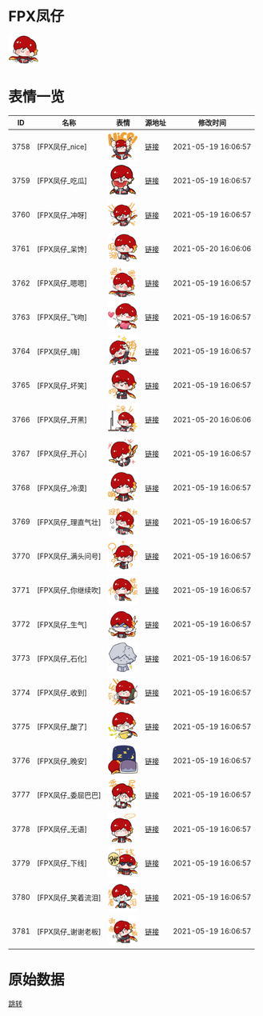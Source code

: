 # FPX凤仔

<img src="./cover.png" height="60" alt="cover" />

# 表情一览

|ID|名称|表情|源地址|修改时间|
|----|----|----|----|----|
|3758|[FPX凤仔_nice]|<img src="./pic/003758_%5BFPX凤仔_nice%5D.png" height="60" alt="nice"/>|[链接](http://i0.hdslb.com/bfs/emote/fd98dd21c8714802eebb23665e06d920fa54a16f.png)|2021-05-19 16:06:57|
|3759|[FPX凤仔_吃瓜]|<img src="./pic/003759_%5BFPX凤仔_吃瓜%5D.png" height="60" alt="吃瓜"/>|[链接](http://i0.hdslb.com/bfs/emote/d88b0c35ff5378d8e674cf3941fdb23440aec138.png)|2021-05-19 16:06:57|
|3760|[FPX凤仔_冲呀]|<img src="./pic/003760_%5BFPX凤仔_冲呀%5D.png" height="60" alt="冲呀"/>|[链接](http://i0.hdslb.com/bfs/emote/653c79c7d9fb9dba4d37a3ce2debe69483d5955c.png)|2021-05-19 16:06:57|
|3761|[FPX凤仔_呆馋]|<img src="./pic/003761_%5BFPX凤仔_呆馋%5D.png" height="60" alt="呆馋"/>|[链接](http://i0.hdslb.com/bfs/emote/3049e1731fcc170a24366a22b98772226c62fd56.png)|2021-05-20 16:06:06|
|3762|[FPX凤仔_嗯嗯]|<img src="./pic/003762_%5BFPX凤仔_嗯嗯%5D.png" height="60" alt="嗯嗯"/>|[链接](http://i0.hdslb.com/bfs/emote/3d46981cc21eb4e88d391cbad90f34215ef880a1.png)|2021-05-19 16:06:57|
|3763|[FPX凤仔_飞吻]|<img src="./pic/003763_%5BFPX凤仔_飞吻%5D.png" height="60" alt="飞吻"/>|[链接](http://i0.hdslb.com/bfs/emote/f4b538a1c719ef1cf71eba6ffd290084a2e386e3.png)|2021-05-19 16:06:57|
|3764|[FPX凤仔_嗨]|<img src="./pic/003764_%5BFPX凤仔_嗨%5D.png" height="60" alt="嗨"/>|[链接](http://i0.hdslb.com/bfs/emote/8bf9d337a80f1575d0a199c5d20490d461d4b462.png)|2021-05-19 16:06:57|
|3765|[FPX凤仔_坏笑]|<img src="./pic/003765_%5BFPX凤仔_坏笑%5D.png" height="60" alt="坏笑"/>|[链接](http://i0.hdslb.com/bfs/emote/4525238ec981ef1050f4c234af3cefa86e6559e1.png)|2021-05-19 16:06:57|
|3766|[FPX凤仔_开黑]|<img src="./pic/003766_%5BFPX凤仔_开黑%5D.png" height="60" alt="开黑"/>|[链接](http://i0.hdslb.com/bfs/emote/bde77bb6ea0f6fb0ed3d069c87807c13f5babeeb.png)|2021-05-20 16:06:06|
|3767|[FPX凤仔_开心]|<img src="./pic/003767_%5BFPX凤仔_开心%5D.png" height="60" alt="开心"/>|[链接](http://i0.hdslb.com/bfs/emote/027658c9866373384408f66f41223c74b5d099eb.png)|2021-05-19 16:06:57|
|3768|[FPX凤仔_冷漠]|<img src="./pic/003768_%5BFPX凤仔_冷漠%5D.png" height="60" alt="冷漠"/>|[链接](http://i0.hdslb.com/bfs/emote/bdb9579e10de98bd89c978b5ffee30e1d66810f7.png)|2021-05-19 16:06:57|
|3769|[FPX凤仔_理直气壮]|<img src="./pic/003769_%5BFPX凤仔_理直气壮%5D.png" height="60" alt="理直气壮"/>|[链接](http://i0.hdslb.com/bfs/emote/ed598618c2e58f7cb50c7a8100b385f72e56e634.png)|2021-05-19 16:06:57|
|3770|[FPX凤仔_满头问号]|<img src="./pic/003770_%5BFPX凤仔_满头问号%5D.png" height="60" alt="满头问号"/>|[链接](http://i0.hdslb.com/bfs/emote/325f824874c1beb812142cc2f650e8c886dd098c.png)|2021-05-19 16:06:57|
|3771|[FPX凤仔_你继续吹]|<img src="./pic/003771_%5BFPX凤仔_你继续吹%5D.png" height="60" alt="你继续吹"/>|[链接](http://i0.hdslb.com/bfs/emote/6a35a23ff5f3d170906acfec50af859345a5a2c4.png)|2021-05-19 16:06:57|
|3772|[FPX凤仔_生气]|<img src="./pic/003772_%5BFPX凤仔_生气%5D.png" height="60" alt="生气"/>|[链接](http://i0.hdslb.com/bfs/emote/5c309baa9bcde9e39f72c59d766af09b29642313.png)|2021-05-19 16:06:57|
|3773|[FPX凤仔_石化]|<img src="./pic/003773_%5BFPX凤仔_石化%5D.png" height="60" alt="石化"/>|[链接](http://i0.hdslb.com/bfs/emote/8ecab1ca8f49ecb1c48dfc6f2656e192138e1ee9.png)|2021-05-19 16:06:57|
|3774|[FPX凤仔_收到]|<img src="./pic/003774_%5BFPX凤仔_收到%5D.png" height="60" alt="收到"/>|[链接](http://i0.hdslb.com/bfs/emote/c587ce7570cf6f1d76dec697fc8b0582136d7030.png)|2021-05-19 16:06:57|
|3775|[FPX凤仔_酸了]|<img src="./pic/003775_%5BFPX凤仔_酸了%5D.png" height="60" alt="酸了"/>|[链接](http://i0.hdslb.com/bfs/emote/53e931f227617f238030cf7e5b32fab5811b3226.png)|2021-05-19 16:06:57|
|3776|[FPX凤仔_晚安]|<img src="./pic/003776_%5BFPX凤仔_晚安%5D.png" height="60" alt="晚安"/>|[链接](http://i0.hdslb.com/bfs/emote/0617d7a9df1f98be0e527a13ec9e30b4f9b983d7.png)|2021-05-19 16:06:57|
|3777|[FPX凤仔_委屈巴巴]|<img src="./pic/003777_%5BFPX凤仔_委屈巴巴%5D.png" height="60" alt="委屈巴巴"/>|[链接](http://i0.hdslb.com/bfs/emote/1cf6c739ae4dde62ae348bfc04d29d45b48d3be0.png)|2021-05-19 16:06:57|
|3778|[FPX凤仔_无语]|<img src="./pic/003778_%5BFPX凤仔_无语%5D.png" height="60" alt="无语"/>|[链接](http://i0.hdslb.com/bfs/emote/0175cf4b9512c4be6e5dee063a5ab70b78555685.png)|2021-05-19 16:06:57|
|3779|[FPX凤仔_下线]|<img src="./pic/003779_%5BFPX凤仔_下线%5D.png" height="60" alt="下线"/>|[链接](http://i0.hdslb.com/bfs/emote/a3fcc380b05f4e21c12cac672bb7f1b79bfb7058.png)|2021-05-19 16:06:57|
|3780|[FPX凤仔_笑着流泪]|<img src="./pic/003780_%5BFPX凤仔_笑着流泪%5D.png" height="60" alt="笑着流泪"/>|[链接](http://i0.hdslb.com/bfs/emote/10e8b7c24b3c91453a555b7d6fb95e231b369bd8.png)|2021-05-19 16:06:57|
|3781|[FPX凤仔_谢谢老板]|<img src="./pic/003781_%5BFPX凤仔_谢谢老板%5D.png" height="60" alt="谢谢老板"/>|[链接](http://i0.hdslb.com/bfs/emote/ded31280583cda66d49d22736cfc66acfffb55eb.png)|2021-05-19 16:06:57|

# 原始数据

[跳转](./raw.json)

